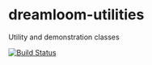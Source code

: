 # dreamloom-utilities
Utility and demonstration classes

[![Build Status](https://travis-ci.org/coyotesqrl/dreamloom-utilities.svg?branch=master)](https://travis-ci.org/coyotesqrl/dreamloom-utilities)

